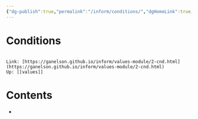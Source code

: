 ```yaml
---
{"dg-publish":true,"permalink":"/inform/conditions/","dgHomeLink":true,"dgPassFrontmatter":false}
---
```


# Conditions
```ad-info

Link: [https://ganelson.github.io/inform/values-module/2-cnd.html](https://ganelson.github.io/inform/values-module/2-cnd.html)
Up: [[values]]
```

# Contents
- 